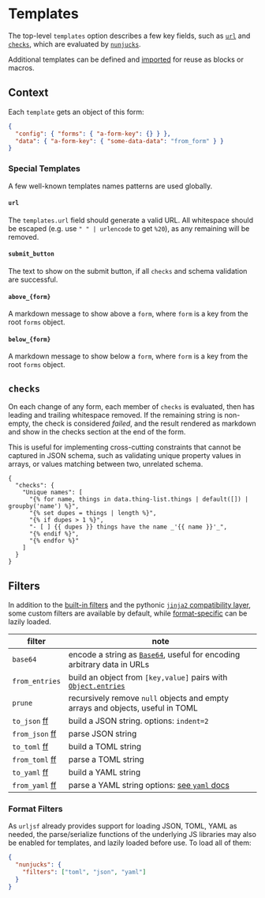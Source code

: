 # Templates

The top-level `templates` option describes a few key fields, such as [`url`](#url) and
[`checks`](#checks), which are evaluated by [`nunjucks`][nunjucks].

Additional templates can be defined and [imported][import] for reuse as blocks or
macros.

[nunjucks]: https://mozilla.github.io/nunjucks/templating.html
[import]: https://mozilla.github.io/nunjucks/templating.html#import

## Context

Each `template` gets an object of this form:

```json
{
  "config": { "forms": { "a-form-key": {} } },
  "data": { "a-form-key": { "some-data-data": "from_form" } }
}
```

### Special Templates

A few well-known templates names patterns are used globally.

#### `url`

The `templates.url` field should generate a valid URL. All whitespace should be escaped
(e.g. use `" " | urlencode` to get `%20`), as any remaining will be removed.

#### `submit_button`

The text to show on the submit button, if all `checks` and schema validation are
successful.

#### `above_{form}`

A markdown message to show above a `form`, where `form` is a key from the root `forms`
object.

#### `below_{form}`

A markdown message to show below a `form`, where `form` is a key from the root `forms`
object.

## `checks`

On each change of any form, each member of `checks` is evaluated, then has leading and
trailing whitespace removed. If the remaining string is non-empty, the check is
considered _failed_, and the result rendered as markdown and show in the checks section
at the end of the form.

This is useful for implementing cross-cutting constraints that cannot be captured in
JSON schema, such as validating unique property values in arrays, or values matching
between two, unrelated schema.

```yaml+jinja
{
  "checks": {
    "Unique names": [
      "{% for name, things in data.thing-list.things | default([]) | groupby('name') %}",
      "{% set dupes = things | length %}",
      "{% if dupes > 1 %}",
      "- [ ] {{ dupes }} things have the name _'{{ name }}'_",
      "{% endif %}",
      "{% endfor %}"
    ]
  }
}
```

## Filters

In addition to the [built-in filters][nunjucks-builtins] and the pythonic [`jinja2`
compatibility layer][jinjacompat], some custom filters are available by default, while
[format-specific](#format-filters) can be lazily loaded.

| filter           | note                                                                              |
| ---------------- | --------------------------------------------------------------------------------- |
| `base64`         | encode a string as [`Base64`][base64], useful for encoding arbitrary data in URLs |
| `from_entries`   | build an object from `[key,value]` pairs with [`Object.entries`][entries]         |
| `prune`          | recursively remove `null` objects and empty arrays and objects, useful in TOML    |
| `to_json` [ff]   | build a JSON string. options: `indent=2`                                          |
| `from_json` [ff] | parse JSON string                                                                 |
| `to_toml` [ff]   | build a TOML string                                                               |
| `from_toml` [ff] | parse a TOML string                                                               |
| `to_yaml` [ff]   | build a YAML string                                                               |
| `from_yaml` [ff] | parse a YAML string options: [see `yaml` docs][yaml-docs]                         |

[jinjacompat]: https://mozilla.github.io/nunjucks/api.html#installjinjacompat
[nunjucks-builtins]: https://mozilla.github.io/nunjucks/templating.html#builtin-filters
[base64]: https://developer.mozilla.org/en-US/docs/Glossary/Base64
[entries]:
  https://developer.mozilla.org/en-US/docs/Web/JavaScript/Reference/Global_Objects/Object/entries
[yaml-docs]: https://eemeli.org/yaml/v1/#options

### Format Filters

[ff]: #format-filters

As `urljsf` already provides support for loading JSON, TOML, YAML as needed, the
parse/serialize functions of the underlying JS libraries may also be enabled for
templates, and lazily loaded before use. To load all of them:

```json
{
  "nunjucks": {
    "filters": ["toml", "json", "yaml"]
  }
}
```
